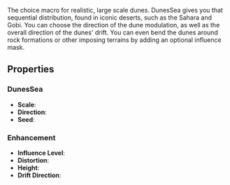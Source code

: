 The choice macro for realistic, large scale dunes. DunesSea gives you that sequential distribution, found in iconic deserts, such as the Sahara and Gobi. You can choose the direction of the dune modulation, as well as the overall direction of the dunes' drift. You can even bend the dunes around rock formations or other imposing terrains by adding an optional influence mask.

## Properties

### DunesSea

- **Scale**:
- **Direction**:
- **Seed**:

### Enhancement

- **Influence Level**:
- **Distortion**:
- **Height**:
- **Drift Direction**:
